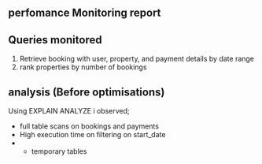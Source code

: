 ## perfomance Monitoring report

## Queries monitored
1. Retrieve booking with user, property, and payment details by date range
2. rank properties by number of bookings

## analysis (Before optimisations)

Using EXPLAIN ANALYZE i observed;
- full table scans on bookings and payments
- High execution time on filtering on start_date
- - temporary tables 
